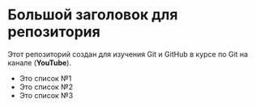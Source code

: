 # Большой заголовок для репозитория
Этот репозиторий создан для изучения Git и GitHub в курсе по Git на канале (**YouTube**).

- Это список №1
- Это список №2
- Это список №3
